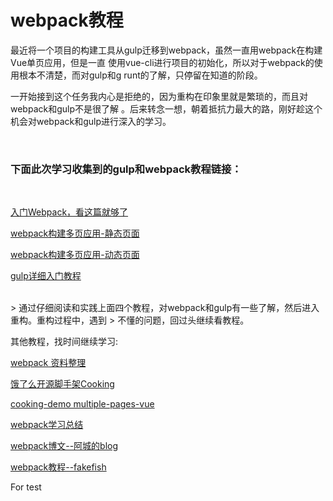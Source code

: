 # webpack教程 #

最近将一个项目的构建工具从gulp迁移到webpack，虽然一直用webpack在构建Vue单页应用，但是一直
使用vue-cli进行项目的初始化，所以对于webpack的使用根本不清楚，而对gulp和g
runt的了解，只停留在知道的阶段。

一开始接到这个任务我内心是拒绝的，因为重构在印象里就是繁琐的，而且对webpack和gulp不是很了解
。后来转念一想，朝着抵抗力最大的路，刚好趁这个机会对webpack和gulp进行深入的学习。

<br/>

### 下面此次学习收集到的gulp和webpack教程链接：
<br/>

[入门Webpack，看这篇就够了](http://www.jianshu.com/p/42e11515c10f)

[webpack构建多页应用-静态页面](https://github.com/vhtml/webpack-MultiPage-static)

[webpack构建多页应用-动态页面](https://github.com/vhtml/webpack-MultiplePage)

[gulp详细入门教程](http://www.ydcss.com/archives/18)

<br/>
> 通过仔细阅读和实践上面四个教程，对webpack和gulp有一些了解，然后进入重构。重构过程中，遇到
> 不懂的问题，回过头继续看教程。

<br/>

其他教程，找时间继续学习:

[webpack 资料整理](https://github.com/xiaoyu2er/awesome-webpack "webpack 资料整理")

[饿了么开源脚手架Cooking](https://github.com/ElemeFE/cooking)

[cooking-demo multiple-pages-vue](https://github.com/cooking-demo/multiple-pages-vue)

[webpack学习总结](https://github.com/diamont1001/webpack-summary)

[webpack博文--阿城的blog](http://qiutc.me/tags/#webpack)

[webpack教程--fakefish](https://fakefish.github.io/react-webpack-cookbook/index.html)

For test
